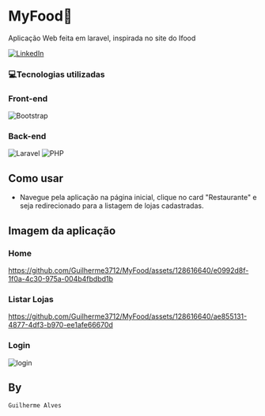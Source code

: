# MyFood🍔

Aplicação Web feita em laravel, inspirada no site do Ifood

[![LinkedIn](https://img.shields.io/badge/LinkedIn-0077B5?style=for-the-badge&logo=linkedin&logoColor=whiteue)](https://www.linkedin.com/in/guilherme-alves-1402i/)

### 💻Tecnologias utilizadas

### Front-end
![Bootstrap](https://img.shields.io/badge/bootstrap-%238511FA.svg?style=for-the-badge&logo=bootstrap&logoColor=white)

### Back-end
![Laravel](https://img.shields.io/badge/laravel-%23FF2D20.svg?style=for-the-badge&logo=laravel&logoColor=white)
![PHP](https://img.shields.io/badge/php-%23777BB4.svg?style=for-the-badge&logo=php&logoColor=white)

## Como usar
- Navegue pela aplicação na página inicial, clique no card "Restaurante" e seja redirecionado para a listagem de lojas cadastradas.

## Imagem da aplicação

<h3>Home</h3>

https://github.com/Guilherme3712/MyFood/assets/128616640/e0992d8f-1f0a-4c30-975a-004b4fbdbd1b
<h3>Listar Lojas</h3>

https://github.com/Guilherme3712/MyFood/assets/128616640/ae855131-4877-4df3-b970-ee1afe66670d
<h3>Login</h3>

![login](https://github.com/Guilherme3712/MyFood/assets/128616640/fbaf57f5-8718-409c-ad85-dd29636b29ab)


## By
`Guilherme Alves`
